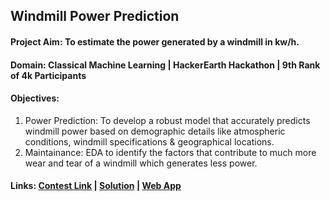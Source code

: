 ## Windmill Power Prediction

#### Project Aim: To estimate the power generated by a windmill in kw/h.

#### Domain: Classical Machine Learning | HackerEarth Hackathon | 9th Rank of 4k Participants 

#### Objectives:
1. Power Prediction: To develop a robust model that accurately predicts windmill power based on demographic details like atmospheric conditions, windmill specifications & geographical locations.
2. Maintainance: EDA to identify the factors that contribute to much more wear and tear of a windmill which generates less power.

#### Links: [Contest Link](https://www.hackerearth.com/challenges/competitive/hackerearth-machine-learning-challenge-predict-windmill-power/machine-learning/predict-the-power-kwh-produced-from-the-windmills-8-f055f832/) | [Solution](https://www.kaggle.com/code/mykeysid10/windmill-power-prediction)  |  [Web App](https://mykeysid10.shinyapps.io/windmill-power-prediction/)
